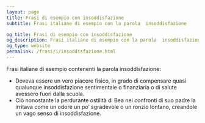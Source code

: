 ```yaml
---
layout: page
title: Frasi di esempio con insoddisfazione 
subtitle: Frasi italiane di esempio con la parola  insoddisfazione

og_title: Frasi di esempio con insoddisfazione 
og_description: Frasi italiane di esempio con la parola  insoddisfazione
og_type: website
permalink: /frasi/i/insoddisfazione.html
---
```


Frasi italiane di esempio contenenti la parola insoddisfazione:


- Doveva essere un vero piacere fisico, in grado di compensare quasi qualunque insoddisfazione sentimentale o finanziaria o di salute avessero fuori dalla scuola.
- Ciò nonostante la perdurante ostilità di Bea nei confronti di suo padre la irritava come un odore un po’ sgradevole o un ronzio lontano, creandole un vago senso di insoddisfazione.
